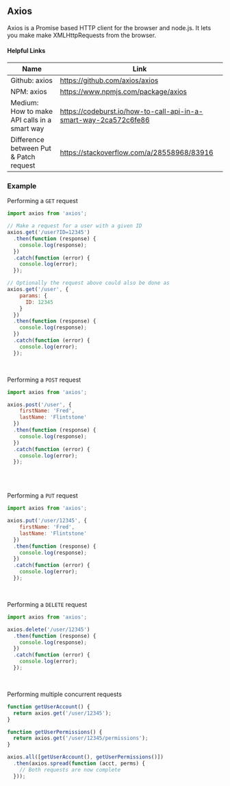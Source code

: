 ## Axios

Axios is a Promise based HTTP client for the browser and node.js. It lets you make make XMLHttpRequests from the browser. 

#### Helpful Links
| Name | Link |
|---------------|----------------------------|
| Github: axios | https://github.com/axios/axios |
| NPM: axios | https://www.npmjs.com/package/axios |
| Medium: How to make API calls in a smart way | https://codeburst.io/how-to-call-api-in-a-smart-way-2ca572c6fe86 |
| Difference between Put & Patch request | https://stackoverflow.com/a/28558968/83916 |

### Example

Performing a `GET` request

```js
import axios from 'axios';

// Make a request for a user with a given ID
axios.get('/user?ID=12345')
  .then(function (response) {
    console.log(response);
  })
  .catch(function (error) {
    console.log(error);
  });

// Optionally the request above could also be done as
axios.get('/user', {
    params: {
      ID: 12345
    }
  })
  .then(function (response) {
    console.log(response);
  })
  .catch(function (error) {
    console.log(error);
  });
```

<br>

Performing a `POST` request

```js
import axios from 'axios';

axios.post('/user', {
    firstName: 'Fred',
    lastName: 'Flintstone'
  })
  .then(function (response) {
    console.log(response);
  })
  .catch(function (error) {
    console.log(error);
  });
```

<br>

<br>

Performing a `PUT` request

```js
import axios from 'axios';

axios.put('/user/12345', {
    firstName: 'Fred',
    lastName: 'Flintstone'
  })
  .then(function (response) {
    console.log(response);
  })
  .catch(function (error) {
    console.log(error);
  });
```

<br>

Performing a `DELETE` request

```js
import axios from 'axios';

axios.delete('/user/12345')
  .then(function (response) {
    console.log(response);
  })
  .catch(function (error) {
    console.log(error);
  });
```

<br>

Performing multiple concurrent requests

```js
function getUserAccount() {
  return axios.get('/user/12345');
}

function getUserPermissions() {
  return axios.get('/user/12345/permissions');
}

axios.all([getUserAccount(), getUserPermissions()])
  .then(axios.spread(function (acct, perms) {
    // Both requests are now complete
  }));
```

<br>


